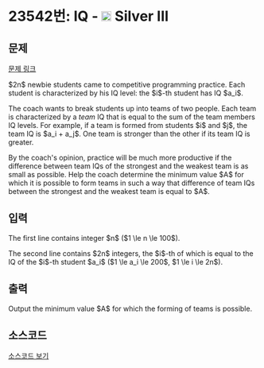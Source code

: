 # 23542번: IQ - <img src="https://static.solved.ac/tier_small/8.svg" style="height:20px" /> Silver III

<!-- performance -->

<!-- 문제 제출 후 깃허브에 푸시를 했을 때 제출한 코드의 성능이 입력될 공간입니다.-->

<!-- end -->

## 문제

[문제 링크](https://boj.kr/23542)


<p>$2n$ newbie students came to competitive programming practice. Each student is characterized by his IQ level: the $i$-th student has IQ $a_i$.</p>

<p>The coach wants to break students up into teams of two people. Each team is characterized by a <em>team</em> IQ that is equal to the sum of the team members IQ levels. For example, if a team is formed from students $i$ and $j$, the team IQ is $a_i + a_j$. One team is stronger than the other if its team IQ is greater.</p>

<p>By the coach's opinion, practice will be much more productive if the difference between team IQs of the strongest and the weakest team is as small as possible. Help the coach determine the minimum value $A$ for which it is possible to form teams in such a way that difference of team IQs between the strongest and the weakest team is equal to $A$.</p>



## 입력


<p>The first line contains integer $n$ ($1 \le n \le 100$).</p>

<p>The second line contains $2n$ integers, the $i$-th of which is equal to the IQ of the $i$-th student $a_i$ ($1 \le a_i \le 200$, $1 \le i \le 2n$).</p>



## 출력


<p>Output the minimum value $A$ for which the forming of teams is possible.</p>



## 소스코드

[소스코드 보기](IQ.cpp)